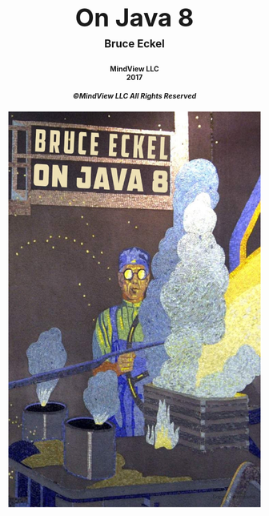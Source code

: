 
<h1 align="center" style=" font-size: 3.5em; line-height: 0;">On Java 8<h1> 

<h2 align="center" style=" margin:0">Bruce Eckel<h2> 


<h4 align="center" style=" margin:0">MindView LLC  </h4>
<h4 align="center" style=" margin:0">2017 </h4>
<h5 align="center">©MindView LLC All Rights Reserved </h5>

<img src="../assets/cover.jpeg" width="600px" height="790px" style=" margin: 0 auto; display: block;"  alt="cover"/>



